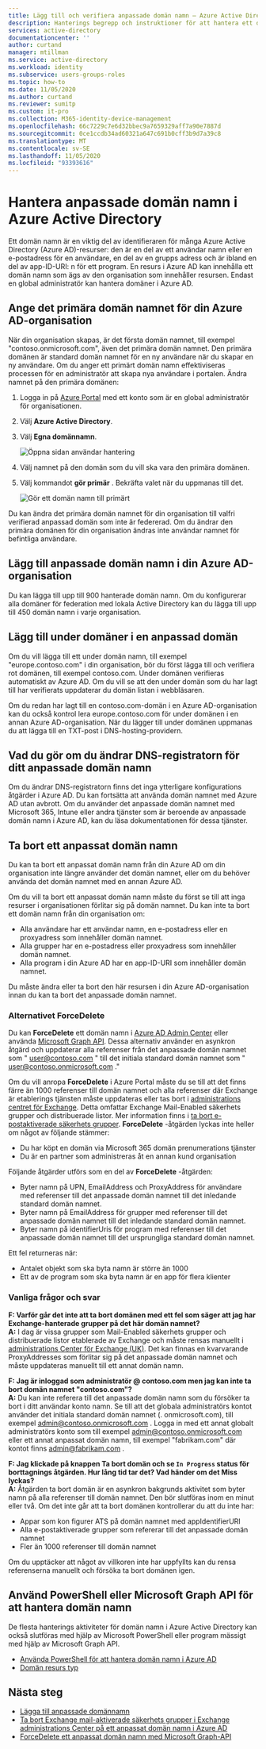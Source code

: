 ```yaml
---
title: Lägg till och verifiera anpassade domän namn – Azure Active Directory | Microsoft Docs
description: Hanterings begrepp och instruktioner för att hantera ett domän namn i Azure Active Directory
services: active-directory
documentationcenter: ''
author: curtand
manager: mtillman
ms.service: active-directory
ms.workload: identity
ms.subservice: users-groups-roles
ms.topic: how-to
ms.date: 11/05/2020
ms.author: curtand
ms.reviewer: sumitp
ms.custom: it-pro
ms.collection: M365-identity-device-management
ms.openlocfilehash: 66c7229c7e6d32bbec9a7659329aff7a90e7887d
ms.sourcegitcommit: 0ce1ccdb34ad60321a647c691b0cff3b9d7a39c8
ms.translationtype: MT
ms.contentlocale: sv-SE
ms.lasthandoff: 11/05/2020
ms.locfileid: "93393616"
---
```

# <a name="managing-custom-domain-names-in-your-azure-active-directory"></a>Hantera anpassade domän namn i Azure Active Directory

Ett domän namn är en viktig del av identifieraren för många Azure Active Directory (Azure AD)-resurser: den är en del av ett användar namn eller en e-postadress för en användare, en del av en grupps adress och är ibland en del av app-ID-URI: n för ett program. En resurs i Azure AD kan innehålla ett domän namn som ägs av den organisation som innehåller resursen. Endast en global administratör kan hantera domäner i Azure AD.

## <a name="set-the-primary-domain-name-for-your-azure-ad-organization"></a>Ange det primära domän namnet för din Azure AD-organisation

När din organisation skapas, är det första domän namnet, till exempel "contoso.onmicrosoft.com", även det primära domän namnet. Den primära domänen är standard domän namnet för en ny användare när du skapar en ny användare. Om du anger ett primärt domän namn effektiviseras processen för en administratör att skapa nya användare i portalen. Ändra namnet på den primära domänen:

1. Logga in på [Azure Portal](https://portal.azure.com) med ett konto som är en global administratör för organisationen.
2. Välj **Azure Active Directory**.
3. Välj **Egna domännamn**.
  
   ![Öppna sidan användar hantering](./media/domains-manage/add-custom-domain.png)
4. Välj namnet på den domän som du vill ska vara den primära domänen.
5. Välj kommandot **gör primär** . Bekräfta valet när du uppmanas till det.
  
   ![Gör ett domän namn till primärt](./media/domains-manage/make-primary-domain.png)

Du kan ändra det primära domän namnet för din organisation till valfri verifierad anpassad domän som inte är federerad. Om du ändrar den primära domänen för din organisation ändras inte användar namnet för befintliga användare.

## <a name="add-custom-domain-names-to-your-azure-ad-organization"></a>Lägg till anpassade domän namn i din Azure AD-organisation

Du kan lägga till upp till 900 hanterade domän namn. Om du konfigurerar alla domäner för federation med lokala Active Directory kan du lägga till upp till 450 domän namn i varje organisation.

## <a name="add-subdomains-of-a-custom-domain"></a>Lägg till under domäner i en anpassad domän

Om du vill lägga till ett under domän namn, till exempel "europe.contoso.com" i din organisation, bör du först lägga till och verifiera rot domänen, till exempel contoso.com. Under domänen verifieras automatiskt av Azure AD. Om du vill se att den under domän som du har lagt till har verifierats uppdaterar du domän listan i webbläsaren.

Om du redan har lagt till en contoso.com-domän i en Azure AD-organisation kan du också kontrol lera europe.contoso.com för under domänen i en annan Azure AD-organisation. När du lägger till under domänen uppmanas du att lägga till en TXT-post i DNS-hosting-providern.



## <a name="what-to-do-if-you-change-the-dns-registrar-for-your-custom-domain-name"></a>Vad du gör om du ändrar DNS-registratorn för ditt anpassade domän namn

Om du ändrar DNS-registratorn finns det inga ytterligare konfigurations åtgärder i Azure AD. Du kan fortsätta att använda domän namnet med Azure AD utan avbrott. Om du använder det anpassade domän namnet med Microsoft 365, Intune eller andra tjänster som är beroende av anpassade domän namn i Azure AD, kan du läsa dokumentationen för dessa tjänster.

## <a name="delete-a-custom-domain-name"></a>Ta bort ett anpassat domän namn

Du kan ta bort ett anpassat domän namn från din Azure AD om din organisation inte längre använder det domän namnet, eller om du behöver använda det domän namnet med en annan Azure AD.

Om du vill ta bort ett anpassat domän namn måste du först se till att inga resurser i organisationen förlitar sig på domän namnet. Du kan inte ta bort ett domän namn från din organisation om:

* Alla användare har ett användar namn, en e-postadress eller en proxyadress som innehåller domän namnet.
* Alla grupper har en e-postadress eller proxyadress som innehåller domän namnet.
* Alla program i din Azure AD har en app-ID-URI som innehåller domän namnet.

Du måste ändra eller ta bort den här resursen i din Azure AD-organisation innan du kan ta bort det anpassade domän namnet.

### <a name="forcedelete-option"></a>Alternativet ForceDelete

Du kan **ForceDelete** ett domän namn i [Azure AD Admin Center](https://aad.portal.azure.com) eller använda [Microsoft Graph API](/graph/api/domain-forcedelete?view=graph-rest-beta&preserve-view=true). Dessa alternativ använder en asynkron åtgärd och uppdaterar alla referenser från det anpassade domän namnet som " user@contoso.com " till det initiala standard domän namnet som " user@contoso.onmicrosoft.com ."

Om du vill anropa **ForceDelete** i Azure Portal måste du se till att det finns färre än 1000 referenser till domän namnet och alla referenser där Exchange är etablerings tjänsten måste uppdateras eller tas bort i [administrations centret för Exchange](https://outlook.office365.com/ecp/). Detta omfattar Exchange Mail-Enabled säkerhets grupper och distribuerade listor. Mer information finns i [ta bort e-postaktiverade säkerhets grupper](/Exchange/recipients/mail-enabled-security-groups?view=exchserver-2019#Remove%20mail-enabled%20security%20groups&preserve-view=true). **ForceDelete** -åtgärden lyckas inte heller om något av följande stämmer:

* Du har köpt en domän via Microsoft 365 domän prenumerations tjänster
* Du är en partner som administreras åt en annan kund organisation

Följande åtgärder utförs som en del av **ForceDelete** -åtgärden:

* Byter namn på UPN, EmailAddress och ProxyAddress för användare med referenser till det anpassade domän namnet till det inledande standard domän namnet.
* Byter namn på EmailAddress för grupper med referenser till det anpassade domän namnet till det inledande standard domän namnet.
* Byter namn på identifierUris för program med referenser till det anpassade domän namnet till det ursprungliga standard domän namnet.

Ett fel returneras när:

* Antalet objekt som ska byta namn är större än 1000
* Ett av de program som ska byta namn är en app för flera klienter

### <a name="frequently-asked-questions"></a>Vanliga frågor och svar

**F: Varför går det inte att ta bort domänen med ett fel som säger att jag har Exchange-hanterade grupper på det här domän namnet?** <br>
**A:** I dag är vissa grupper som Mail-Enabled säkerhets grupper och distribuerade listor etablerade av Exchange och måste rensas manuellt i [administrations Center för Exchange (UK)](https://outlook.office365.com/ecp/). Det kan finnas en kvarvarande ProxyAddresses som förlitar sig på det anpassade domän namnet och måste uppdateras manuellt till ett annat domän namn. 

**F: Jag är inloggad som administratör \@ contoso.com men jag kan inte ta bort domän namnet "contoso.com"?**<br>
**A:** Du kan inte referera till det anpassade domän namn som du försöker ta bort i ditt användar konto namn. Se till att det globala administratörs kontot använder det initiala standard domän namnet (. onmicrosoft.com), till exempel admin@contoso.onmicrosoft.com . Logga in med ett annat globalt administratörs konto som till exempel admin@contoso.onmicrosoft.com eller ett annat anpassat domän namn, till exempel "fabrikam.com" där kontot finns admin@fabrikam.com .

**F: Jag klickade på knappen Ta bort domän och se `In Progress` status för borttagnings åtgärden. Hur lång tid tar det? Vad händer om det Miss lyckas?**<br>
**A:** Åtgärden ta bort domän är en asynkron bakgrunds aktivitet som byter namn på alla referenser till domän namnet. Den bör slutföras inom en minut eller två. Om det inte går att ta bort domänen kontrollerar du att du inte har:

* Appar som kon figurer ATS på domän namnet med appIdentifierURI
* Alla e-postaktiverade grupper som refererar till det anpassade domän namnet
* Fler än 1000 referenser till domän namnet

Om du upptäcker att något av villkoren inte har uppfyllts kan du rensa referenserna manuellt och försöka ta bort domänen igen.

## <a name="use-powershell-or-the-microsoft-graph-api-to-manage-domain-names"></a>Använd PowerShell eller Microsoft Graph API för att hantera domän namn

De flesta hanterings aktiviteter för domän namn i Azure Active Directory kan också slutföras med hjälp av Microsoft PowerShell eller program mässigt med hjälp av Microsoft Graph API.

* [Använda PowerShell för att hantera domän namn i Azure AD](/powershell/module/azuread/?view=azureadps-2.0#domains&preserve-view=true)
* [Domän resurs typ](/graph/api/resources/domain?view=graph-rest-1.0&preserve-view=true)

## <a name="next-steps"></a>Nästa steg

* [Lägga till anpassade domännamn](../fundamentals/add-custom-domain.md?context=azure%2factive-directory%2fusers-groups-roles%2fcontext%2fugr-context)
* [Ta bort Exchange mail-aktiverade säkerhets grupper i Exchange administrations Center på ett anpassat domän namn i Azure AD](/Exchange/recipients/mail-enabled-security-groups?view=exchserver-2019#Remove%20mail-enabled%20security%20groups&preserve-view=true)
* [ForceDelete ett anpassat domän namn med Microsoft Graph-API](/graph/api/domain-forcedelete?view=graph-rest-beta&preserve-view=true)